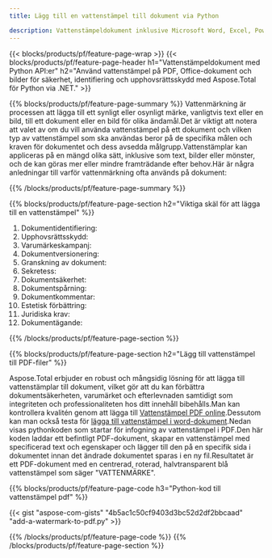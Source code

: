 ```yaml
---
title: Lägg till en vattenstämpel till dokument via Python

description: Vattenstämpeldokument inklusive Microsoft Word, Excel, PowerPoint, PDF och bilder via din Python-applikation.Lägg till gratis text eller bildvattenstämpel online via app.
---
```


{{< blocks/products/pf/feature-page-wrap >}}
{{< blocks/products/pf/feature-page-header h1="Vattenstämpeldokument med Python API:er" h2="Använd vattenstämpel på PDF, Office-dokument och bilder för säkerhet, identifiering och upphovsrättsskydd med Aspose.Total för Python via .NET." >}}

{{% blocks/products/pf/feature-page-summary %}}
Vattenmärkning är processen att lägga till ett synligt eller osynligt märke, vanligtvis text eller en bild, till ett dokument eller en bild för olika ändamål.Det är viktigt att notera att valet av om du vill använda vattenstämpel på ett dokument och vilken typ av vattenstämpel som ska användas beror på de specifika målen och kraven för dokumentet och dess avsedda målgrupp.Vattenstämplar kan appliceras på en mängd olika sätt, inklusive som text, bilder eller mönster, och de kan göras mer eller mindre framträdande efter behov.Här är några anledningar till varför vattenmärkning ofta används på dokument:

{{% /blocks/products/pf/feature-page-summary  %}}

{{% blocks/products/pf/feature-page-section  h2="Viktiga skäl för att lägga till en vattenstämpel" %}}

1. Dokumentidentifiering:
1. Upphovsrättsskydd:
1. Varumärkeskampanj:
1. Dokumentversionering:
1. Granskning av dokument:
1. Sekretess:
1. Dokumentsäkerhet:
1. Dokumentspårning:
1. Dokumentkommentar:
1. Estetisk förbättring:
1. Juridiska krav:
1. Dokumentägande:

{{% /blocks/products/pf/feature-page-section %}}

{{% blocks/products/pf/feature-page-section  h2="Lägg till vattenstämpel till PDF-filer" %}}

Aspose.Total erbjuder en robust och mångsidig lösning för att lägga till vattenstämplar till dokument, vilket gör att du kan förbättra dokumentsäkerheten, varumärket och efterlevnaden samtidigt som integriteten och professionaliteten hos ditt innehåll bibehålls.Man kan kontrollera kvalitén genom att lägga till [Vattenstämpel PDF online](https://products.aspose.com/total/python-net/watermark/pdf/).Dessutom kan man också testa för [lägga till vattenstämpel i word-dokument](https://products.aspose.com/total/python-net/watermark/word/).Nedan visas pythonkoden som startar för infogning av vattenstämpel i PDF.Den här koden laddar ett befintligt PDF-dokument, skapar en vattenstämpel med specificerad text och egenskaper och lägger till den på en specifik sida i dokumentet innan det ändrade dokumentet sparas i en ny fil.Resultatet är ett PDF-dokument med en centrerad, roterad, halvtransparent blå vattenstämpel som säger "VATTENMÄRKE".

{{% blocks/products/pf/feature-page-code h3="Python-kod till vattenstämpel pdf" %}}

{{< gist "aspose-com-gists" "4b5ac1c50cf9403d3bc52d2df2bbcaad" "add-a-watermark-to-pdf.py" >}}

{{% /blocks/products/pf/feature-page-code  %}}
{{% /blocks/products/pf/feature-page-section %}}